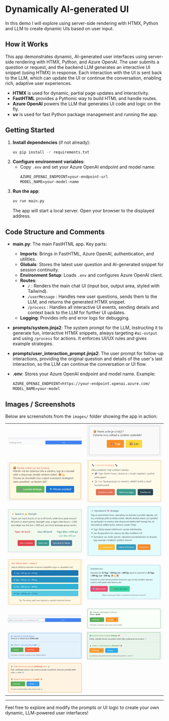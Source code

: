 # Dynamically AI-generated UI
In this demo I will explore using server-side rendering with HTMX, Python and LLM to create dynamic UIs based on user input.

## How it Works

This app demonstrates dynamic, AI-generated user interfaces using server-side rendering with HTMX, Python, and Azure OpenAI. The user submits a question or request, and the backend LLM generates an interactive UI snippet (using HTMX) in response. Each interaction with the UI is sent back to the LLM, which can update the UI or continue the conversation, enabling rich, adaptive user experiences.

- **HTMX** is used for dynamic, partial page updates and interactivity.
- **FastHTML** provides a Pythonic way to build HTML and handle routes.
- **Azure OpenAI** powers the LLM that generates UI code and logic on the fly.
- **uv** is used for fast Python package management and running the app.

## Getting Started

1. **Install dependencies** (if not already):
   ```sh
   uv pip install -r requirements.txt
   ```
2. **Configure environment variables**:
   - Copy `.env` and set your Azure OpenAI endpoint and model name:
     ```env
     AZURE_OPENAI_ENDPOINT=your-endpoint-url
     MODEL_NAME=your-model-name
     ```
3. **Run the app**:
   ```sh
   uv run main.py
   ```
   The app will start a local server. Open your browser to the displayed address.

## Code Structure and Comments

- **main.py**: The main FastHTML app. Key parts:
  - **Imports**: Brings in FastHTML, Azure OpenAI, authentication, and utilities.
  - **Globals**: Stores the latest user question and AI-generated snippet for session continuity.
  - **Environment Setup**: Loads `.env` and configures Azure OpenAI client.
  - **Routes**:
    - `/` : Renders the main chat UI (input box, output area, styled with Tailwind).
    - `/userMessage` : Handles new user questions, sends them to the LLM, and returns the generated HTMX snippet.
    - `/process` : Handles all interactive UI events, sending details and context back to the LLM for further UI updates.
  - **Logging**: Provides info and error logs for debugging.

- **prompts/system.jinja2**: The system prompt for the LLM, instructing it to generate fun, interactive HTMX snippets, always targeting `#ai-output` and using `/process` for actions. It enforces UI/UX rules and gives example strategies.

- **prompts/user_interaction_prompt.jinja2**: The user prompt for follow-up interactions, providing the original question and details of the user's last interaction, so the LLM can continue the conversation or UI flow.

- **.env**: Stores your Azure OpenAI endpoint and model name. Example:
  ```env
  AZURE_OPENAI_ENDPOINT=https://your-endpoint.openai.azure.com/
  MODEL_NAME=your-model
  ```

## Images / Screenshots

Below are screenshots from the `images/` folder showing the app in action:

|  |  |
|---|---|
| ![1](images/2025-05-14-18-08-54.png) | ![2](images/2025-05-14-18-09-34.png) |
| ![3](images/2025-05-14-18-10-02.png) | ![4](images/2025-05-14-18-10-40.png) |
| ![5](images/2025-05-14-18-11-31.png) | ![6](images/2025-05-14-18-12-00.png) |
| ![7](images/2025-05-14-18-12-31.png) | ![8](images/2025-05-14-18-13-30.png) |
| ![9](images/2025-05-14-18-16-13.png) | ![10](images/2025-05-14-18-16-51.png) |
| ![11](images/2025-05-14-18-17-08.png) | ![12](images/2025-05-14-18-17-26.png) |
| ![13](images/2025-05-14-18-17-41.png) |  |

---

Feel free to explore and modify the prompts or UI logic to create your own dynamic, LLM-powered user interfaces!